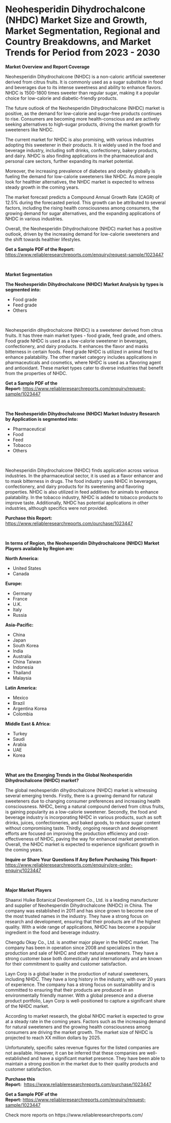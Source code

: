 <p><h1>Neohesperidin Dihydrochalcone (NHDC) Market Size and Growth, Market Segmentation, Regional and Country Breakdowns, and Market Trends for Period from 2023 -  2030</h1></p><p><strong>Market Overview and Report Coverage</strong></p>
<p><p>Neohesperidin Dihydrochalcone (NHDC) is a non-caloric artificial sweetener derived from citrus fruits. It is commonly used as a sugar substitute in food and beverages due to its intense sweetness and ability to enhance flavors. NHDC is 1500-1800 times sweeter than regular sugar, making it a popular choice for low-calorie and diabetic-friendly products.</p><p>The future outlook of the Neohesperidin Dihydrochalcone (NHDC) market is positive, as the demand for low-calorie and sugar-free products continues to rise. Consumers are becoming more health-conscious and are actively seeking alternatives to high-sugar products, driving the market growth for sweeteners like NHDC.</p><p>The current market for NHDC is also promising, with various industries adopting this sweetener in their products. It is widely used in the food and beverage industry, including soft drinks, confectionery, bakery products, and dairy. NHDC is also finding applications in the pharmaceutical and personal care sectors, further expanding its market potential.</p><p>Moreover, the increasing prevalence of diabetes and obesity globally is fueling the demand for low-calorie sweeteners like NHDC. As more people look for healthier alternatives, the NHDC market is expected to witness steady growth in the coming years.</p><p>The market forecast predicts a Compound Annual Growth Rate (CAGR) of 12.5% during the forecasted period. This growth can be attributed to several factors, including the rising health consciousness among consumers, the growing demand for sugar alternatives, and the expanding applications of NHDC in various industries.</p><p>Overall, the Neohesperidin Dihydrochalcone (NHDC) market has a positive outlook, driven by the increasing demand for low-calorie sweeteners and the shift towards healthier lifestyles.</p></p>
<p><strong>Get a Sample PDF of the Report:</strong> <a href="https://www.reliableresearchreports.com/enquiry/request-sample/1023447">https://www.reliableresearchreports.com/enquiry/request-sample/1023447</a></p>
<p>&nbsp;</p>
<p><strong>Market Segmentation</strong></p>
<p><strong>The Neohesperidin Dihydrochalcone (NHDC) Market Analysis by types is segmented into:</strong></p>
<p><ul><li>Food grade</li><li>Feed grade</li><li>Others</li></ul></p>
<p>&nbsp;</p>
<p><p>Neohesperidin dihydrochalcone (NHDC) is a sweetener derived from citrus fruits. It has three main market types - food grade, feed grade, and others. Food grade NHDC is used as a low-calorie sweetener in beverages, confectionery, and dairy products. It enhances the flavor and masks bitterness in certain foods. Feed grade NHDC is utilized in animal feed to enhance palatability. The other market category includes applications in pharmaceuticals and cosmetics, where NHDC is used as a flavoring agent and antioxidant. These market types cater to diverse industries that benefit from the properties of NHDC.</p></p>
<p><strong>Get a Sample PDF of the Report:</strong>&nbsp;<a href="https://www.reliableresearchreports.com/enquiry/request-sample/1023447">https://www.reliableresearchreports.com/enquiry/request-sample/1023447</a></p>
<p>&nbsp;</p>
<p><strong>The Neohesperidin Dihydrochalcone (NHDC) Market Industry Research by Application is segmented into:</strong></p>
<p><ul><li>Pharmaceutical</li><li>Food</li><li>Feed</li><li>Tobacco</li><li>Others</li></ul></p>
<p>&nbsp;</p>
<p><p>Neohesperidin Dihydrochalcone (NHDC) finds application across various industries. In the pharmaceutical sector, it is used as a flavor enhancer and to mask bitterness in drugs. The food industry uses NHDC in beverages, confectionery, and dairy products for its sweetening and flavoring properties. NHDC is also utilized in feed additives for animals to enhance palatability. In the tobacco industry, NHDC is added to tobacco products to improve taste. Additionally, NHDC has potential applications in other industries, although specifics were not provided.</p></p>
<p><strong>Purchase this Report:</strong>&nbsp; <a href="https://www.reliableresearchreports.com/purchase/1023447">https://www.reliableresearchreports.com/purchase/1023447</a></p>
<p>&nbsp;</p>
<p><strong>In terms of Region, the Neohesperidin Dihydrochalcone (NHDC) Market Players available by Region are:</strong></p>
<p>
    <p> <strong> North America: </strong>
        <ul>
            <li>United States</li>
            <li>Canada</li>
        </ul>
        </p> 
    <p> <strong> Europe: </strong>
        <ul>
            <li>Germany</li>
            <li>France</li>
            <li>U.K.</li>
            <li>Italy</li>
            <li>Russia</li>
        </ul>
        </p> 
    <p> <strong> Asia-Pacific: </strong>
        <ul>
            <li>China</li>
            <li>Japan</li>
            <li>South Korea</li>
            <li>India</li>
            <li>Australia</li>
            <li>China Taiwan</li>
            <li>Indonesia</li>
            <li>Thailand</li>
            <li>Malaysia</li>
        </ul>
        </p> 
    <p> <strong> Latin America: </strong>
        <ul>
            <li>Mexico</li>
            <li>Brazil</li>
            <li>Argentina Korea</li>
            <li>Colombia</li>
        </ul>
        </p> 
    <p> <strong> Middle East & Africa: </strong>
        <ul>
            <li>Turkey</li>
            <li>Saudi</li>
            <li>Arabia</li>
            <li>UAE</li>
            <li>Korea</li>
        </ul>
    </p>
    </p>
<p>&nbsp;</p>
<p><strong>What are the Emerging Trends in the Global Neohesperidin Dihydrochalcone (NHDC) market?</strong></p>
<p><p>The global neohesperidin dihydrochalcone (NHDC) market is witnessing several emerging trends. Firstly, there is a growing demand for natural sweeteners due to changing consumer preferences and increasing health consciousness. NHDC, being a natural compound derived from citrus fruits, is gaining popularity as a low-calorie sweetener. Secondly, the food and beverage industry is incorporating NHDC in various products, such as soft drinks, juices, confectioneries, and baked goods, to reduce sugar content without compromising taste. Thirdly, ongoing research and development efforts are focused on improving the production efficiency and cost-effectiveness of NHDC, paving the way for enhanced market penetration. Overall, the NHDC market is expected to experience significant growth in the coming years.</p></p>
<p><strong>Inquire or Share Your Questions If Any Before Purchasing This Report</strong>- <a href="https://www.reliableresearchreports.com/enquiry/pre-order-enquiry/1023447">https://www.reliableresearchreports.com/enquiry/pre-order-enquiry/1023447</a></p>
<p>&nbsp;</p>
<p><strong>Major Market Players</strong></p>
<p><p>Shaanxi Huike Botanical Development Co., Ltd. is a leading manufacturer and supplier of Neohesperidin Dihydrochalcone (NHDC) in China. The company was established in 2011 and has since grown to become one of the most trusted names in the industry. They have a strong focus on research and development, ensuring that their products are of the highest quality. With a wide range of applications, NHDC has become a popular ingredient in the food and beverage industry.</p><p>Chengdu Okay Co., Ltd. is another major player in the NHDC market. The company has been in operation since 2008 and specializes in the production and sale of NHDC and other natural sweeteners. They have a strong customer base both domestically and internationally and are known for their commitment to quality and customer satisfaction.</p><p>Layn Corp is a global leader in the production of natural sweeteners, including NHDC. They have a long history in the industry, with over 20 years of experience. The company has a strong focus on sustainability and is committed to ensuring that their products are produced in an environmentally friendly manner. With a global presence and a diverse product portfolio, Layn Corp is well-positioned to capture a significant share of the NHDC market.</p><p>According to market research, the global NHDC market is expected to grow at a steady rate in the coming years. Factors such as the increasing demand for natural sweeteners and the growing health consciousness among consumers are driving the market growth. The market size of NHDC is projected to reach XX million dollars by 2025.</p><p>Unfortunately, specific sales revenue figures for the listed companies are not available. However, it can be inferred that these companies are well-established and have a significant market presence. They have been able to maintain a strong position in the market due to their quality products and customer satisfaction.</p></p>
<p><strong>Purchase this Report:</strong>&nbsp;&nbsp;<a href="https://www.reliableresearchreports.com/purchase/1023447">https://www.reliableresearchreports.com/purchase/1023447</a></p>
<p></p>
<p><strong>Get a Sample PDF of the Report:</strong>&nbsp;<a href="https://www.reliableresearchreports.com/enquiry/request-sample/1023447">https://www.reliableresearchreports.com/enquiry/request-sample/1023447</a></p>
<p>Check more reports on https://www.reliableresearchreports.com/</p>